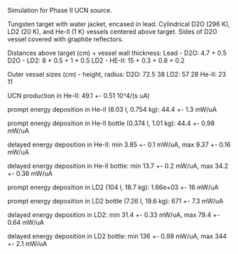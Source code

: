 Simulation for Phase II UCN source.

Tungsten target with water jacket, encased in lead.
Cylindrical D2O (296 K), LD2 (20 K), and He-II (1 K) vessels centered above target.
Sides of D2O vessel covered with graphite reflectors.

Distances above target (cm) + vessel wall thickness:
Lead - D2O: 4.7 + 0.5
D2O - LD2: 8 + 0.5 + 1 + 0.5
LD2 - HE-II: 15 + 0.3 + 0.8 + 0.2

Outer vessel sizes (cm) - height, radius:
D2O: 72.5 38
LD2: 57 28
He-II: 23 11

UCN production in He-II:
49.1 +- 0.51 10^4/(s uA)

prompt energy deposition in He-II (6.03 l, 0.754 kg):
44.4 +- 1.3 mW/uA

prompt energy deposition in He-II bottle (0.374 l, 1.01 kg):
44.4 +- 0.98 mW/uA

delayed energy deposition in He-II:
min 3.85 +- 0.1 mW/uA, max 9.37 +- 0.16 mW/uA

delayed energy deposition in He-II bottle:
min 13.7 +- 0.2 mW/uA, max 34.2 +- 0.36 mW/uA

prompt energy deposition in LD2 (104 l, 18.7 kg):
1.66e+03 +- 16 mW/uA

prompt energy deposition in LD2 bottle (7.26 l, 19.6 kg):
671 +- 7.3 mW/uA

delayed energy deposition in LD2:
min 31.4 +- 0.33 mW/uA, max 79.4 +- 0.64 mW/uA

delayed energy deposition in LD2 bottle:
min 136 +- 0.98 mW/uA, max 344 +- 2.1 mW/uA

